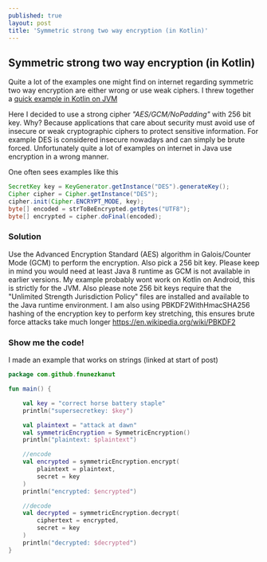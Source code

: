```yaml
---
published: true
layout: post
title: 'Symmetric strong two way encryption (in Kotlin)'
---
```

## Symmetric strong two way encryption (in Kotlin)

Quite a lot of the examples one might find on internet regarding symmetric two way encryption are either wrong or use weak ciphers. I threw together a [quick example in Kotlin on JVM](https://github.com/fnunezkanut/kotlin-symmetric-encryption-example)

<!--more-->

Here I decided to use a strong cipher *"AES/GCM/NoPadding"* with 256 bit key. Why? Because applications that care about security must avoid use of insecure or weak cryptographic ciphers to protect sensitive information. For example DES is considered insecure nowadays and can simply be brute forced. Unfortunately quite a lot of examples on internet in Java use encryption in a wrong manner.

One often sees examples like this
```java
SecretKey key = KeyGenerator.getInstance("DES").generateKey();
Cipher cipher = Cipher.getInstance("DES");
cipher.init(Cipher.ENCRYPT_MODE, key);
byte[] encoded = strToBeEncrypted.getBytes("UTF8");
byte[] encrypted = cipher.doFinal(encoded);
```

### Solution

Use the Advanced Encryption Standard (AES) algorithm in Galois/Counter Mode (GCM) to perform the encryption. Also pick a 256 bit key. Please keep in mind you would need at least Java 8 runtime as GCM is not available in earlier versions. My example probably wont work on Kotlin on Android, this is strictly for the JVM. Also please note 256 bit keys require that the "Unlimited Strength Jurisdiction Policy" files are installed and available to the Java runtime environment.
I am also using PBKDF2WithHmacSHA256 hashing of the encryption key to perform key stretching, this ensures brute force attacks take much longer https://en.wikipedia.org/wiki/PBKDF2

### Show me the code!

I made an example that works on strings (linked at start of post)

```kotlin
package com.github.fnunezkanut

fun main() {

    val key = "correct horse battery staple"
    println("supersecretkey: $key")

    val plaintext = "attack at dawn"
    val symmetricEncryption = SymmetricEncryption()
    println("plaintext: $plaintext")

    //encode
    val encrypted = symmetricEncryption.encrypt(
        plaintext = plaintext,
        secret = key
    )
    println("encrypted: $encrypted")

    //decode
    val decrypted = symmetricEncryption.decrypt(
        ciphertext = encrypted,
        secret = key
    )
    println("decrypted: $decrypted")
}
```
